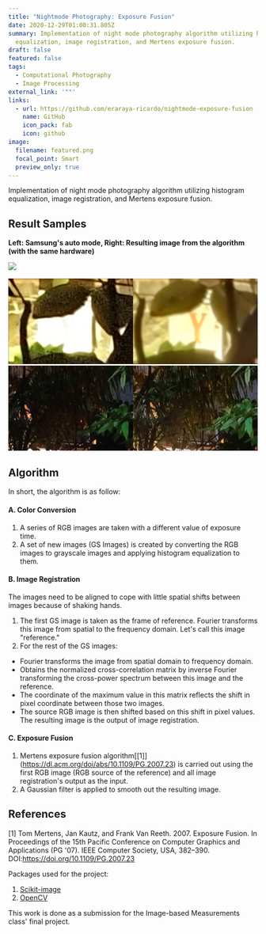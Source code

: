 ```yaml
---
title: "Nightmode Photography: Exposure Fusion"
date: 2020-12-29T01:00:31.805Z
summary: Implementation of night mode photography algorithm utilizing histogram
  equalization, image registration, and Mertens exposure fusion.
draft: false
featured: false
tags:
  - Computational Photography
  - Image Processing
external_link: '""'
links:
  - url: https://github.com/eraraya-ricardo/nightmode-exposure-fusion
    name: GitHub
    icon_pack: fab
    icon: github
image:
  filename: featured.png
  focal_point: Smart
  preview_only: true
---
```

Implementation of night mode photography algorithm utilizing histogram equalization, image registration, and Mertens exposure fusion.

## Result Samples

**Left: Samsung's auto mode, Right: Resulting image from the algorithm (with the same hardware)**


![](comparison_full.jpg)


![Sign_Garden](https://github.com/eraraya-ricardo/nightmode-exposure-fusion/blob/main/Kebun/comparison_sign.jpg)
![Tree_Garden](https://github.com/eraraya-ricardo/nightmode-exposure-fusion/blob/main/Kebun/comparison_tree.jpg)

## Algorithm

In short, the algorithm is as follow: <br>

#### A. Color Conversion <br>

1. A series of RGB images are taken with a different value of exposure time. <br>
2. A set of new images (GS Images) is created by converting the RGB images to grayscale images and applying histogram equalization to them. <br>

#### B. Image Registration <br>

The images need to be aligned to cope with little spatial shifts between images because of shaking hands. <br>

1. The first GS image is taken as the frame of reference. Fourier transforms this image from spatial to the frequency domain. Let's call this image "reference." <br>
2. For the rest of the GS images: <br>

* Fourier transforms the image from spatial domain to frequency domain.
* Obtains the normalized cross-correlation matrix by inverse Fourier transforming the cross-power spectrum between this image and the reference.
* The coordinate of the maximum value in this matrix reflects the shift in pixel coordinate between those two images.
* The source RGB image is then shifted based on this shift in pixel values. The resulting image is the output of image registration. <br>

#### C. Exposure Fusion

1. Mertens exposure fusion algorithm[\[1]](https://dl.acm.org/doi/abs/10.1109/PG.2007.23) is carried out using the first RGB image (RGB source of the reference) and all image registration's output as the input.
2. A Gaussian filter is applied to smooth out the resulting image.

## References

\[1] Tom Mertens, Jan Kautz, and Frank Van Reeth. 2007. Exposure Fusion. In Proceedings of the 15th Pacific Conference on Computer Graphics and Applications (PG '07). IEEE Computer Society, USA, 382–390. DOI:https://doi.org/10.1109/PG.2007.23

Packages used for the project:

1. [Scikit-image](https://scikit-image.org/)
2. [OpenCV](https://opencv.org/)

This work is done as a submission for the Image-based Measurements class' final project.
